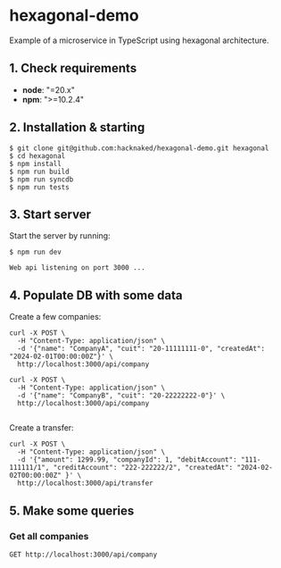 # hexagonal-demo

Example of a microservice in TypeScript using hexagonal architecture.

## 1. Check requirements

* **node**: "=20.x"
* **npm**: ">=10.2.4"

## 2. Installation & starting

```
$ git clone git@github.com:hacknaked/hexagonal-demo.git hexagonal
$ cd hexagonal
$ npm install
$ npm run build
$ npm run syncdb
$ npm run tests
```

 ## 3. Start server

Start the server by running:

```
$ npm run dev

Web api listening on port 3000 ...
```

## 4. Populate DB with some data

Create a few companies:

```
curl -X POST \
  -H "Content-Type: application/json" \
  -d '{"name": "CompanyA", "cuit": "20-11111111-0", "createdAt": "2024-02-01T00:00:00Z"}' \
  http://localhost:3000/api/company
```
```
curl -X POST \
  -H "Content-Type: application/json" \
  -d '{"name": "CompanyB", "cuit": "20-22222222-0"}' \
  http://localhost:3000/api/company
  
```

Create a transfer:

```
curl -X POST \
  -H "Content-Type: application/json" \
  -d '{"amount": 1299.99, "companyId": 1, "debitAccount": "111-111111/1", "creditAccount": "222-222222/2", "createdAt": "2024-02-02T00:00:00Z" }' \
  http://localhost:3000/api/transfer
```

## 5. Make some queries

### Get all companies

```
GET http://localhost:3000/api/company
```